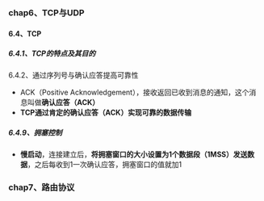 ### chap6、TCP与UDP

#### 6.4、TCP

##### 6.4.1、TCP的特点及其目的

6.4.2、通过序列号与确认应答提高可靠性

+ ACK（Positive Acknowledgement），接收返回已收到消息的通知，这个消息叫做**确认应答（ACK）**
+ **TCP通过肯定的确认应答（ACK）实现可靠的数据传输**

##### 6.4.9、拥塞控制

+ **慢启动**，连接建立后，**将拥塞窗口的大小设置为1个数据段（1MSS）发送数据**，之后每收到1一次确认应答，拥塞窗口的值就加1

### chap7、路由协议